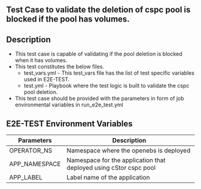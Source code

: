 ## Test Case to validate the deletion of cspc pool is blocked if the pool has volumes.

## Description
   - This test case is capable of validating if the pool deletion is blocked when it has volumes.
   - This test constitutes the below files.
     - test_vars.yml - This test_vars file has the list of test specific variables used in E2E-TEST.
     - test.yml - Playbook where the test logic is built to validate the cspc pool deletion.
   - This test case should be provided with the parameters in form of job environmental variables in run_e2e_test.yml

## E2E-TEST Environment Variables

| Parameters              | Description                                                        |
| ----------------------- | ------------------------------------------------------------------ |
| OPERATOR_NS             | Namespace where the openebs is deployed                            |
| APP_NAMESPACE           | Namespace for the application that deployed using cStor cspc pool  |
| APP_LABEL               | Label name of the application                                      |
